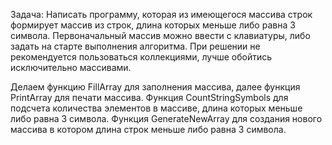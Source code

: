 Задача: Написать программу, которая из имеющегося массива строк формирует массив из строк, длина которых меньше либо равна 3 символа. 
Первоначальный массив можно ввести с клавиатуры, либо задать на старте выполнения алгоритма. 
При решении не рекомендуется пользоваться коллекциями, лучше обойтись
исключительно массивами.

Делаем функцию FillArray для заполнения массива, далее функция PrintArray для печати массива.
Функция CountStringSymbols для подсчета количества элементов в массиве, длина которых меньше либо равна 3 символа.
Функция GenerateNewArray для создания нового массива в котором длина строк меньше либо равна 3 символа.